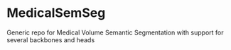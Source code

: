 # MedicalSemSeg
Generic repo for Medical Volume Semantic Segmentation with support for several backbones and heads
